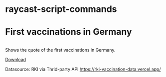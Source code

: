 # raycast-script-commands

# First vaccinations in Germany
![]()

Shows the quote of the first vaccinations in Germany.

[Download]()

Datasource: RKI via Thrid-party API https://rki-vaccination-data.vercel.app/